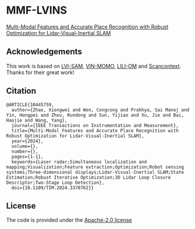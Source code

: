 # MMF-LVINS
[Multi-Modal Features and Accurate Place Recognition with Robust Optimization for Lidar-Visual-Inertial SLAM](https://ieeexplore.ieee.org/stamp/stamp.jsp?tp=&arnumber=10445759)


## Acknowledgements
This work is based on [LVI-SAM](https://github.com/TixiaoShan/LVI-SAM), [VIN-MOMO](https://github.com/HKUST-Aerial-Robotics/VINS-Mono), [LILI-OM](https://github.com/KIT-ISAS/lili-om) and [Scancontext](https://github.com/gisbi-kim/scancontext_tro). Thanks for their great work!


## Citation
```
@ARTICLE{10445759,
  author={Zhao, Xiongwei and Wen, Congcong and Prakhya, Sai Manoj and Yin, Hongpei and Zhou, Rundong and Sun, Yijiao and Xu, Jie and Bai, Haojie and Wang, Yang},
  journal={IEEE Transactions on Instrumentation and Measurement}, 
  title={Multi-Modal Features and Accurate Place Recognition with Robust Optimization for Lidar-Visual-Inertial SLAM}, 
  year={2024},
  volume={},
  number={},
  pages={1-1},
  keywords={Laser radar;Simultaneous localization and mapping;Visualization;Feature extraction;Optimization;Robot sensing systems;Three-dimensional displays;Lidar-Visual-Inertial SLAM;State Estimation;Robust Iterative Optimization;3D Lidar Loop Closure Descriptor;Two-Stage Loop Detection},
  doi={10.1109/TIM.2024.3370762}}
```

## License
The code is provided under the [Apache-2.0 license](https://github.com/Grandzxw/MMF-LVINS/blob/main/LICENSE)
